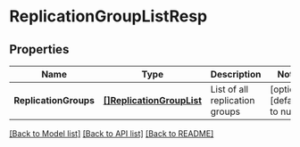 # ReplicationGroupListResp

## Properties
Name | Type | Description | Notes
------------ | ------------- | ------------- | -------------
**ReplicationGroups** | [**[]ReplicationGroupList**](ReplicationGroupList.md) | List of all replication groups | [optional] [default to null]

[[Back to Model list]](../README.md#documentation-for-models) [[Back to API list]](../README.md#documentation-for-api-endpoints) [[Back to README]](../README.md)

